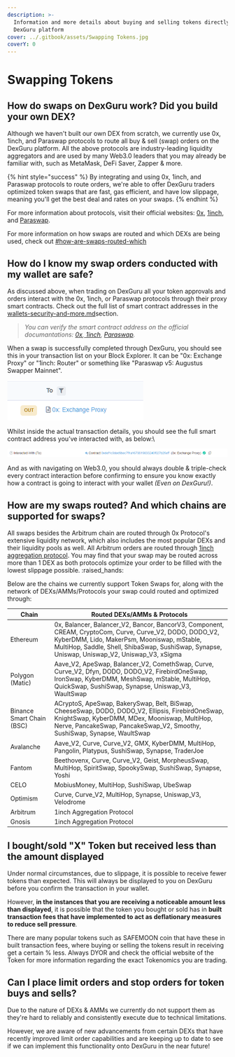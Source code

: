 ```yaml
---
description: >-
  Information and more details about buying and selling tokens directly on the
  DexGuru platform
cover: ../.gitbook/assets/Swapping Tokens.jpg
coverY: 0
---
```


# Swapping Tokens

## **How do swaps on DexGuru work? Did you build your own DEX?**

Although we haven't built our own DEX from scratch, we currently use 0x, 1inch, and Paraswap protocols to route all buy & sell (swap) orders on the DexGuru platform. All the above protocols are industry-leading liquidity aggregators and are used by many Web3.0 leaders that you may already be familiar with, such as MetaMask, DeFi Saver, Zapper & more.

{% hint style="success" %}
By integrating and using 0x, 1inch, and Paraswap protocols to route orders, we're able to offer DexGuru traders optimized token swaps that are fast, gas efficient, and have low slippage, meaning you'll get the best deal and rates on your swaps.
{% endhint %}

For more information about protocols, visit their official websites: [0x](https://www.0x.org/), [1inch](https://1inch.io/), and [Paraswap](https://www.paraswap.io/).&#x20;

For more information on how swaps are routed and which DEXs are being used, check out [#how-are-swaps-routed-which](swapping-tokens.md#how-are-swaps-routed-which "mention")

## **How do I know my swap orders conducted with my wallet are safe?**

As discussed above, when trading on DexGuru all your token approvals and orders interact with the 0x, 1inch, or Paraswap protocols through their proxy smart contracts. Check out the full list of smart contract addresses in the [wallets-security-and-more.md](wallets-security-and-more.md "mention")section.&#x20;

> _You can verify the smart contract address on the official documantations:_ [_0x_](https://docs.0x.org/introduction/0x-cheat-sheet)_,_[ _1inch_](https://docs.1inch.io/)_,_ [_Paraswap_](https://developers.paraswap.network/smart-contracts)_._&#x20;

When a swap is successfully completed through DexGuru, you should see this in your transaction list on your Block Explorer. It can be "0x: Exchange Proxy" or "1inch: Router" or something like "Paraswap v5: Augustus Swapper Mainnet".&#x20;

![Transaction List on EtherScan](<../.gitbook/assets/image (29) (1).png>)

Whilst inside the actual transaction details, you should see the full smart contract address you’ve interacted with, as below:\


![Transaction Details on EtherScan](<../.gitbook/assets/image (25) (1) (1).png>)

And as with navigating on Web3.0, you should always double & triple-check every contract interaction before confirming to ensure you know exactly how a contract is going to interact with your wallet _(Even on DexGuru!)_.

## **How are my swaps routed? And which chains are supported for swaps?**&#x20;

All swaps besides the Arbitrum chain are routed through 0x Protocol's extensive liquidity network, which also includes the most popular DEXs and their liquidity pools as well. All Arbitrum orders are routed through [1inch aggregation protocol](https://docs.1inch.io/docs/aggregation-protocol/introduction). You may find that your swap may be routed across more than 1 DEX as both protocols optimize your order to be filled with the lowest slippage possible. :raised\_hands:

Below are the chains we currently support Token Swaps for, along with the network of DEXs/AMMs/Protocols your swap could routed and optimized through:

| Chain                     | Routed DEXs/AMMs & Protocols                                                                                                                                                                                                                                 |
| ------------------------- | ------------------------------------------------------------------------------------------------------------------------------------------------------------------------------------------------------------------------------------------------------------ |
| Ethereum                  | 0x, Balancer, Balancer\_V2, Bancor, BancorV3, Component, CREAM, CryptoCom, Curve, Curve\_V2, DODO, DODO\_V2, KyberDMM, Lido, MakerPsm, Mooniswap, mStable, MultiHop, Saddle, Shell, ShibaSwap, SushiSwap, Synapse, Uniswap, Uniswap\_V2, Uniswap\_V3, xSigma |
| Polygon (Matic)           | Aave\_V2, ApeSwap, Balancer\_V2, ComethSwap, Curve, Curve\_V2, Dfyn, DODO, DODO\_V2, FirebirdOneSwap, IronSwap, KyberDMM, MeshSwap, mStable, MultiHop, QuickSwap, SushiSwap, Synapse, Uniswap\_V3, WaultSwap                                                 |
| Binance Smart Chain (BSC) | ACryptoS, ApeSwap, BakerySwap, Belt, BiSwap, CheeseSwap, DODO, DODO\_V2, Ellipsis, FirebirdOneSwap, KnightSwap, KyberDMM, MDex, Mooniswap, MultiHop, Nerve, PancakeSwap, PancakeSwap\_V2, Smoothy, SushiSwap, Synapse, WaultSwap                             |
| Avalanche                 | Aave\_V2, Curve, Curve\_V2, GMX, KyberDMM, MultiHop, Pangolin, Platypus, SushiSwap, Synapse, TraderJoe                                                                                                                                                       |
| Fantom                    | Beethovenx, Curve, Curve\_V2, Geist, MorpheusSwap, MultiHop, SpiritSwap, SpookySwap, SushiSwap, Synapse, Yoshi                                                                                                                                               |
| CELO                      | MobiusMoney, MultiHop, SushiSwap, UbeSwap                                                                                                                                                                                                                    |
| Optimism                  | Curve, Curve\_V2, MultiHop, Synapse, Uniswap\_V3, Velodrome                                                                                                                                                                                                  |
| Arbitrum                  | 1inch Aggregation Protocol                                                                                                                                                                                                                                   |
| Gnosis                    | 1inch Aggregation Protocol                                                                                                                                                                                                                                   |

## I **bought/sold** "X" Token but received less than the amount displayed

Under normal circumstances, due to slippage, it is possible to receive fewer tokens than expected. This will always be displayed to you on DexGuru before you confirm the transaction in your wallet.

However, **in the instances that you are receiving a noticeable amount less than displayed**, it is possible that the token you bought or sold has in **built transaction fees that have implemented to act as deflationary measures to reduce sell pressure**_._

There are many popular tokens such as SAFEMOON coin that have these in built transaction fees, where buying or selling the tokens result in receiving get a certain % less. Always DYOR and check the official website of the Token for more information regarding the exact Tokenomics you are trading.

## **Can I place limit orders and stop orders for token buys and sells?**

Due to the nature of DEXs & AMMs we currently do not support them as they're hard to reliably and consistently execute due to technical limitations.&#x20;

However, we are aware of new advancements from certain DEXs that have recently improved limit order capabilities and are keeping up to date to see if we can implement this functionality onto DexGuru in the near future!
